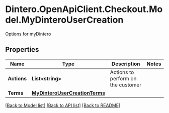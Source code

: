 # Dintero.OpenApiClient.Checkout.Model.MyDinteroUserCreation
Options for myDintero 

## Properties

Name | Type | Description | Notes
------------ | ------------- | ------------- | -------------
**Actions** | **List&lt;string&gt;** | Actions to perform on the customer  | 
**Terms** | [**MyDinteroUserCreationTerms**](MyDinteroUserCreationTerms.md) |  | 

[[Back to Model list]](../README.md#documentation-for-models) [[Back to API list]](../README.md#documentation-for-api-endpoints) [[Back to README]](../README.md)

